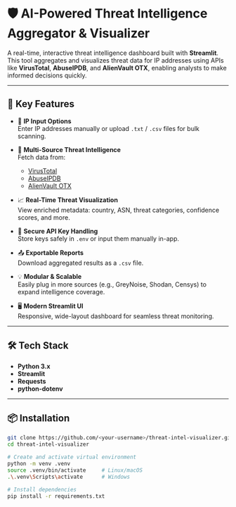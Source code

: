 # 🛡️ AI-Powered Threat Intelligence Aggregator & Visualizer

A real-time, interactive threat intelligence dashboard built with **Streamlit**. This tool aggregates and visualizes threat data for IP addresses using APIs like **VirusTotal**, **AbuseIPDB**, and **AlienVault OTX**, enabling analysts to make informed decisions quickly.

---

## 🚀 Key Features

- 🔎 **IP Input Options**  
  Enter IP addresses manually or upload `.txt` / `.csv` files for bulk scanning.

- 🧠 **Multi-Source Threat Intelligence**  
  Fetch data from:
  - [VirusTotal](https://www.virustotal.com/)
  - [AbuseIPDB](https://www.abuseipdb.com/)
  - [AlienVault OTX](https://otx.alienvault.com/)

- 📈 **Real-Time Threat Visualization**  
  View enriched metadata: country, ASN, threat categories, confidence scores, and more.

- 🔐 **Secure API Key Handling**  
  Store keys safely in `.env` or input them manually in-app.

- 📤 **Exportable Reports**  
  Download aggregated results as a `.csv` file.

- 💡 **Modular & Scalable**  
  Easily plug in more sources (e.g., GreyNoise, Shodan, Censys) to expand intelligence coverage.

- 🖥️ **Modern Streamlit UI**  
  Responsive, wide-layout dashboard for seamless threat monitoring.

---

## 🛠️ Tech Stack

- **Python 3.x**
- **Streamlit**
- **Requests**
- **python-dotenv**

---

## 📦 Installation

```bash
git clone https://github.com/<your-username>/threat-intel-visualizer.git
cd threat-intel-visualizer

# Create and activate virtual environment
python -m venv .venv
source .venv/bin/activate     # Linux/macOS
.\.venv\Scripts\activate      # Windows

# Install dependencies
pip install -r requirements.txt
